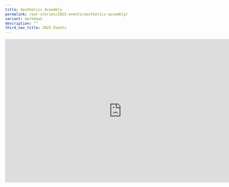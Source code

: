 ```yaml
---
title: Aesthetics Assembly
permalink: /our-stories/2025-events/aesthetics-assembly/
variant: markdown
description: ""
third_nav_title: 2025 Events
---
```

<iframe allowfullscreen="true" height="469" width="760" frameborder="0" src="https://docs.google.com/presentation/d/e/2PACX-1vRasMWiBFFHuh1A5vsadv_h0eB78vQu6HFIY2wPwWicuoPzIG-ovj4ylj0s3doMAaNK0l_oePREcDNe/pubembed?start=true&amp;loop=true&amp;delayms=3000"></iframe>